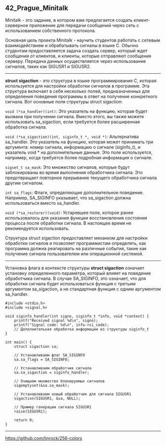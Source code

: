 ## 42_Prague_Minitalk

Minitalk - это задание, в котором вам предлагается создать клиент-серверное приложение для передачи сообщений через сеть с использованием собственного протокола.

Основная цель проекта Minitalk - научить студентов работать с сетевым взаимодействием и обрабатывать сигналы в языке C. Обычно студентам предоставляется задача создать сервер, который ждет сообщения от клиентов, и клиенты, которые отправляют сообщения серверу. Передача данных осуществляется через использование сигналов, таких как SIGUSR1 и SIGUSR2.

--------------------------------------

**struct sigaction** - это структура в языке программирования C, которая используется для настройки обработки сигналов в программе. Эта структура включает в себя несколько полей, предназначенных для определения поведения программы в ответ на получение конкретного сигнала. Вот основные поля структуры struct sigaction:

`void (*sa_handler)(int)`: Это указатель на функцию, которая будет вызвана при получении сигнала. Вместо этого, вы также можете использовать sa_sigaction, если требуется более расширенная обработка сигнала.

`void (*sa_sigaction)(int, siginfo_t *, void *)`: Альтернатива sa_handler. Это указатель на функцию, которая может принимать три аргумента: номер сигнала, информацию о сигнале (siginfo_t), и указатель void * на дополнительные данные. Это поле используется, например, когда требуется более подробная информация о сигнале.

`sigset_t sa_mask`: Это множество сигналов, которые будут заблокированы во время выполнения обработчика сигнала. Это предотвращает повторное прерывание текущего обработчика сигнала другим сигналом.

`int sa_flags`: Флаги, определяющие дополнительное поведение. Например, SA_SIGINFO указывает, что sa_sigaction должна использоваться вместо sa_handler.

`void (*sa_restorer)(void)`: Устаревшее поле, которое ранее использовалось для указания функции восстановления состояния процесса после обработки сигнала. В настоящее время не рекомендуется использовать.

Структура struct sigaction предоставляет механизм для настройки обработки сигналов и позволяет программистам определять, как программа должна реагировать на различные события, такие как получение сигнала пользователем или операционной системой.

-------------------------------------------

Установка флага в контексте структуры **struct sigaction** означает установку определенного параметра, который влияет на поведение обработчика сигнала. В случае SA_SIGINFO, это означает, что для обработки сигнала будет использоваться функция с третьим аргументом sa_sigaction, а не стандартная функция с одним аргументом sa_handler.

```
#include <stdio.h>
#include <signal.h>

void siginfo_handler(int signo, siginfo_t *info, void *context) {
    printf("Received signal %d\n", signo);
    printf("Signal code: %d\n", info->si_code);
    // Дополнительная обработка информации из структуры siginfo_t
}

int main() {
    struct sigaction sa;

    // Устанавливаем флаг SA_SIGINFO
    sa.sa_flags = SA_SIGINFO;

    // Устанавливаем обработчик сигнала
    sa.sa_sigaction = siginfo_handler;

    // Очищаем множество блокируемых сигналов
    sigemptyset(&sa.sa_mask);

    // Устанавливаем новый обработчик для сигнала SIGUSR1
    sigaction(SIGUSR1, &sa, NULL);

    // Пример генерации сигнала SIGUSR1
    raise(SIGUSR1);

    return 0;
}

```
----------------------------------------
https://github.com/linrock/256-colors
